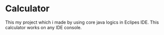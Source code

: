 # Calculator
This my project which i made by using core java logics in Eclipes IDE.
This calculator works on any IDE console.

